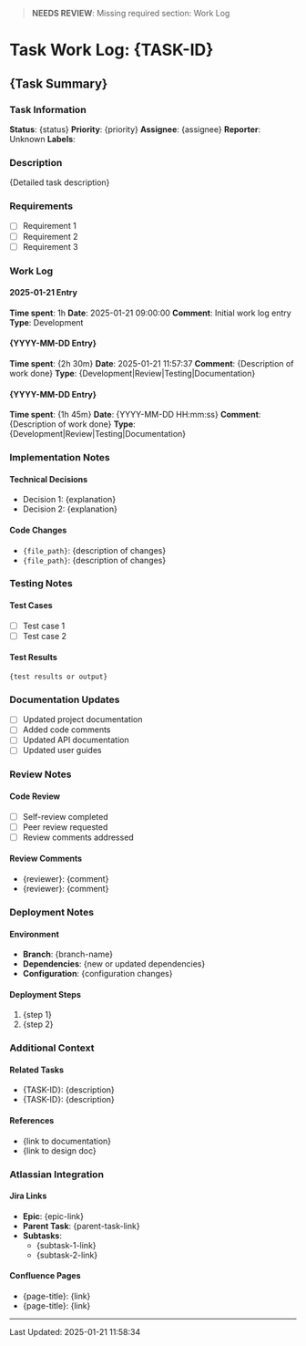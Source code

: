 > **NEEDS REVIEW**: Missing required section: Work Log

# Task Work Log: {TASK-ID}

## {Task Summary}

### Task Information
**Status**: {status}
**Priority**: {priority}
**Assignee**: {assignee}
**Reporter**: Unknown
**Labels**: 

### Description
{Detailed task description}

### Requirements
- [ ] Requirement 1
- [ ] Requirement 2
- [ ] Requirement 3

### Work Log

#### 2025-01-21 Entry
**Time spent**: 1h
**Date**: 2025-01-21 09:00:00
**Comment**: Initial work log entry
**Type**: Development

#### {YYYY-MM-DD Entry}
**Time spent**: {2h 30m}
**Date**: 2025-01-21 11:57:37
**Comment**: {Description of work done}
**Type**: {Development|Review|Testing|Documentation}

#### {YYYY-MM-DD Entry}
**Time spent**: {1h 45m}
**Date**: {YYYY-MM-DD HH:mm:ss}
**Comment**: {Description of work done}
**Type**: {Development|Review|Testing|Documentation}

### Implementation Notes
#### Technical Decisions
- Decision 1: {explanation}
- Decision 2: {explanation}

#### Code Changes
- `{file_path}`: {description of changes}
- `{file_path}`: {description of changes}

### Testing Notes
#### Test Cases
- [ ] Test case 1
- [ ] Test case 2

#### Test Results
```
{test results or output}
```

### Documentation Updates
- [ ] Updated project documentation
- [ ] Added code comments
- [ ] Updated API documentation
- [ ] Updated user guides

### Review Notes
#### Code Review
- [ ] Self-review completed
- [ ] Peer review requested
- [ ] Review comments addressed

#### Review Comments
- {reviewer}: {comment}
- {reviewer}: {comment}

### Deployment Notes
#### Environment
- **Branch**: {branch-name}
- **Dependencies**: {new or updated dependencies}
- **Configuration**: {configuration changes}

#### Deployment Steps
1. {step 1}
2. {step 2}

### Additional Context
#### Related Tasks
- {TASK-ID}: {description}
- {TASK-ID}: {description}

#### References
- {link to documentation}
- {link to design doc}

### Atlassian Integration
#### Jira Links
- **Epic**: {epic-link}
- **Parent Task**: {parent-task-link}
- **Subtasks**: 
  - {subtask-1-link}
  - {subtask-2-link}

#### Confluence Pages
- {page-title}: {link}
- {page-title}: {link}

---
Last Updated: 2025-01-21 11:58:34
